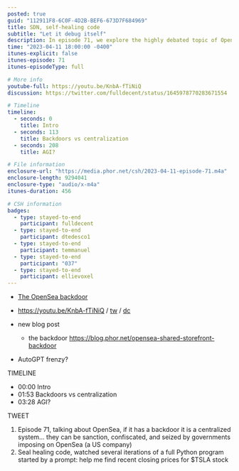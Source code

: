 ```yaml
---
posted: true
guid: "112911F8-6C0F-4D2B-BEF6-673D7F684969"
title: SDN, self-healing code
subtitle: "Let it debug itself"
description: In episode 71, we explore the highly debated topic of OpenSea''s backdoor presence. Explore the implications of such a feature and how it can make it a centralized system. Also dive into the topic of self-healing code with a practical example on finding recent closing prices for $TSLA stock. 
time: "2023-04-11 18:00:00 -0400"
itunes-explicit: false
itunes-episode: 71
itunes-episodeType: full

# More info
youtube-full: https://youtu.be/KnbA-fTiNiQ
discussion: https://twitter.com/fulldecent/status/1645978770283671554

# Timeline
timeline:
  - seconds: 0
    title: Intro
  - seconds: 113
    title: Backdoors vs centralization
  - seconds: 208
    title: AGI?

# File information
enclosure-url: "https://media.phor.net/csh/2023-04-11-episode-71.m4a"
enclosure-length: 9294041
enclosure-type: "audio/x-m4a"
itunes-duration: 456

# CSH information
badges:
  - type: stayed-to-end
    participant: fulldecent
  - type: stayed-to-end
    participant: dtedesco1
  - type: stayed-to-end
    participant: temmanuel
  - type: stayed-to-end
    participant: "037"
  - type: stayed-to-end
    participant: ellievoxel
---
```


- [The OpenSea backdoor](https://blog.phor.net/opensea-shared-storefront-backdoor)

<!--end of quick notes-->

- https://youtu.be/KnbA-fTiNiQ / [tw](https://twitter.com/fulldecent/status/1645978770283671554) / [dc](http://ou)

- new blog post
  - the backdoor https://blog.phor.net/opensea-shared-storefront-backdoor
- AutoGPT frenzy?

TIMELINE

- 00:00 Intro
- 01:53 Backdoors vs centralization
- 03:28 AGI?

TWEET

1. Episode 71, talking about OpenSea, if it has a backdoor it is a centralized system… they can be sanction, confiscated, and seized by governments imposing on OpenSea (a US company)
2. Seal healing code, watched several iterations of a full Python program started by a prompt: help me find recent closing prices for $TSLA stock